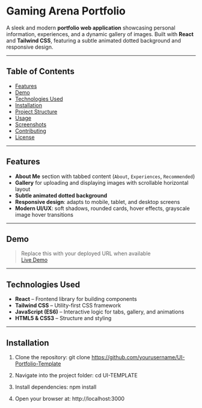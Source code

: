 # Gaming Arena Portfolio

A sleek and modern **portfolio web application** showcasing personal information, experiences, and a dynamic gallery of images. Built with **React** and **Tailwind CSS**, featuring a subtle animated dotted background and responsive design.

---

## Table of Contents

- [Features](#features)  
- [Demo](#demo)  
- [Technologies Used](#technologies-used)  
- [Installation](#installation)  
- [Project Structure](#project-structure)  
- [Usage](#usage)  
- [Screenshots](#screenshots)  
- [Contributing](#contributing)  
- [License](#license)  

---

## Features

- **About Me** section with tabbed content (`About`, `Experiences`, `Recommended`)  
- **Gallery** for uploading and displaying images with scrollable horizontal layout  
- **Subtle animated dotted background**  
- **Responsive design**: adapts to mobile, tablet, and desktop screens  
- **Modern UI/UX**: soft shadows, rounded cards, hover effects, grayscale image hover transitions  

---

## Demo

> Replace this with your deployed URL when available  
[Live Demo](https://your-website-url.com)  

---

## Technologies Used

- **React** – Frontend library for building components  
- **Tailwind CSS** – Utility-first CSS framework  
- **JavaScript (ES6)** – Interactive logic for tabs, gallery, and animations  
- **HTML5 & CSS3** – Structure and styling  

---

## Installation

1. Clone the repository:
   git clone https://github.com/yourusername/UI-Portfolio-Template

2. Navigate into the project folder:
   cd UI-TEMPLATE

3. Install dependencies:
   npm install

4. Open your browser at:
   http://localhost:3000



